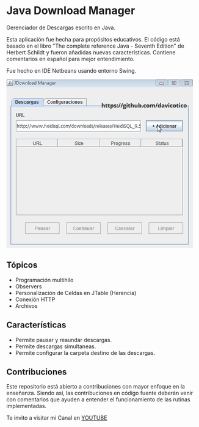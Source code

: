 # Java Download Manager
Gerenciador de Descargas escrito en Java.

Esta aplicación fue hecha para propósitos educativos. El código está basado en el libro "The complete reference Java - Seventh Edition" de Herbert Schildt y 
fueron añadidas nuevas características. Contiene comentarios en español para mejor entendimiento.

Fue hecho en IDE Netbeans usando entorno Swing.

![Vista Previa](https://raw.githubusercontent.com/davicotico/Java-Download-Manager/master/screenshots/jdownload-manager.gif)

## Tópicos
* Programación multihilo 
* Observers
* Personalización de Celdas en JTable (Herencia)
* Conexión HTTP
* Archivos

## Características
* Permite pausar y reaundar descargas.
* Permite descargas simultaneas.
* Permite configurar la carpeta destino de las descargas.

## Contribuciones
Este repositorio está abierto a contribuciones con mayor enfoque en la enseñanza. 
Siendo así, las contribuciones en código fuente deberán venir con comentarios que ayuden a entender el funcionamiento 
de las rutinas implementadas.

Te invito a visitar mi Canal en [YOUTUBE](https://www.youtube.com/c/DavidTiconaSaravia)
